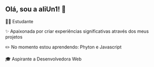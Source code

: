 ## Olá, sou a aliUn1! 👋
 
<p>👩‍💻 Estudante 
<p>✨ Apaixonada por criar experiências significativas através dos meus projetos
<p>✏️ No momento estou aprendendo: Phyton e Javascript
<p>🎓 Aspirante a Desenvolvedora Web
